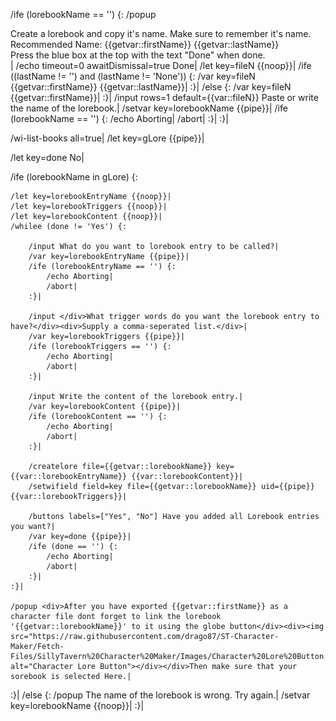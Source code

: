 /ife (lorebookName == '') {:
	/popup <div>Create a lorebook and copy it's name. Make sure to remember it's name.</div><div>Recommended Name: {{getvar::firstName}} {{getvar::lastName}}</div><div>Press the blue box at the top with the text "Done" when done.</div>|
	/echo timeout=0 awaitDismissal=true Done|
	/let key=fileN {{noop}}|
	/ife ((lastName != '') and (lastName != 'None')) {:
		/var key=fileN {{getvar::firstName}} {{getvar::lastName}}|
	:}|
	/else {:
		/var key=fileN {{getvar::firstName}}|
	:}|
	/input rows=1 default={{var::fileN}} Paste or write the name of the lorebook.|
	/setvar key=lorebookName {{pipe}}|
	/ife (lorebookName == '') {:
		/echo Aborting|
		/abort|
	:}|
:}|

/wi-list-books all=true|
/let key=gLore {{pipe}}|

/let key=done No|

/ife (lorebookName in gLore) {:
	
	/let key=lorebookEntryName {{noop}}|
	/let key=lorebookTriggers {{noop}}|
	/let key=lorebookContent {{noop}}|
	/whilee (done != 'Yes') {:
		
		/input What do you want to lorebook entry to be called?|
		/var key=lorebookEntryName {{pipe}}|
		/ife (lorebookEntryName == '') {:
			/echo Aborting|
			/abort|
		:}|
		
		/input </div>What trigger words do you want the lorebook entry to have?</div><div>Supply a comma-seperated list.</div>|
		/var key=lorebookTriggers {{pipe}}|
		/ife (lorebookTriggers == '') {:
			/echo Aborting|
			/abort|
		:}|
		
		/input Write the content of the lorebook entry.|
		/var key=lorebookContent {{pipe}}|
		/ife (lorebookContent == '') {:
			/echo Aborting|
			/abort|
		:}|
		
		/createlore file={{getvar::lorebookName}} key={{var::lorebookEntryName}} {{var::lorebookContent}}|
		/setwifield field=key file={{getvar::lorebookName}} uid={{pipe}} {{var::lorebookTriggers}}|
		
		/buttons labels=["Yes", "No"] Have you added all Lorebook entries you want?|
		/var key=done {{pipe}}|
		/ife (done == '') {:
			/echo Aborting|
			/abort|
		:}|
	:}|
	
	/popup <div>After you have exported {{getvar::firstName}} as a character file dont forget to link the lorebook '{{getvar::lorebookName}}' to it using the globe button</div><div><img src="https://raw.githubusercontent.com/drago87/ST-Character-Maker/Fetch-Files/SillyTavern%20Character%20Maker/Images/Character%20Lore%20Button.png" alt="Character Lore Button"></div></div>Then make sure that your sorebook is selected Here.|
:}|
/else {:
	/popup The name of the lorebook is wrong. Try again.|
	/setvar key=lorebookName {{noop}}|
:}|